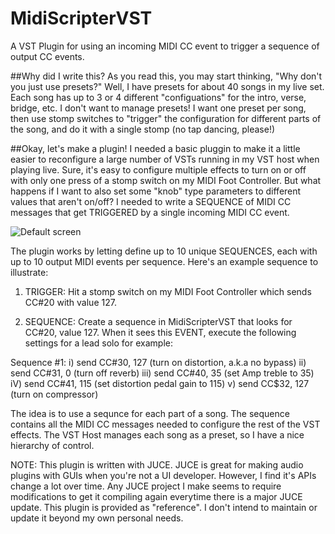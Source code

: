 # MidiScripterVST
A VST Plugin for using an incoming MIDI CC event to trigger a sequence of output CC events. 

##Why did I write this?
As you read this, you may start thinking, "Why don't you just use presets?" Well, I have presets for about 40 songs in my live set. Each song has up to 3 or 4 different "configuations" for the intro, verse, bridge, etc. I don't want to manage presets! I want one preset per song, then use stomp switches to "trigger" the configuration for different parts of the song, and do it with a single stomp (no tap dancing, please!)

##Okay, let's make a plugin!
I needed a basic pluggin to make it a little easier to reconfigure a large number of VSTs running in my VST host when playing live. Sure, it's easy to configure multiple effects to turn on or off with only one press of a stomp switch on my MIDI Foot Controller.  But what happens if I want to also set some "knob" type parameters to different values that aren't on/off? I needed to write a SEQUENCE of MIDI CC messages that get TRIGGERED by a single incoming MIDI CC event.

![Default screen](https://github.com/blackaddr/BAMidiTester/blob/master/MidiScripter.png)

The plugin works by letting define up to 10 unique SEQUENCES, each with up to 10 output MIDI events per sequence. Here's an example sequence to illustrate:

1) TRIGGER: Hit a stomp switch on my MIDI Foot Controller which sends CC#20 with value 127.

2) SEQUENCE: Create a sequence in MidiScripterVST that looks for CC#20, value 127. When it sees this EVENT, execute the following settings for a lead solo for example:

Sequence #1:
i) send CC#30, 127 (turn on distortion, a.k.a no bypass)
ii) send CC#31, 0 (turn off reverb)
iii) send CC#40, 35 (set Amp treble to 35)
iV) send CC#41, 115 (set distortion pedal gain to 115)
v) send CC$32, 127 (turn on compressor)

The idea is to use a sequnce for each part of a song. The sequence contains all the MIDI CC messages needed to configure the rest of the VST effects. The VST Host manages each song as a preset, so I have a nice hierarchy of control.

NOTE: This plugin is written with JUCE. JUCE is great for making audio plugins with GUIs when you're not a UI developer. However, I find it's APIs change a lot over time. Any JUCE project I make seems to require modifications to get it compiling again everytime there is a major JUCE update. This plugin is provided as "reference". I don't intend to maintain or update it beyond my own personal needs.
